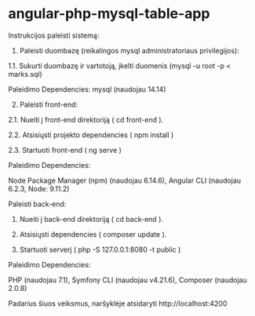 # angular-php-mysql-table-app

Instrukcijos paleisti sistemą:

1. Paleisti duombazę (reikalingos mysql administratoriaus privilegijos):

1.1. Sukurti duombazę ir vartotoją, įkelti duomenis (mysql -u root -p < marks.sql)

Paleidimo Dependencies:
mysql (naudojau 14.14)

2. Paleisti front-end:

2.1. Nueiti į front-end direktoriją ( cd front-end ).

2.2. Atsisiųsti projekto dependencies ( npm install )

2.3. Startuoti front-end ( ng serve )

Paleidimo Dependencies:

Node Package Manager (npm) (naudojau 6.14.6),
Angular CLI (naudojau 6.2.3, Node: 9.11.2)

﻿Paleisti back-end:

1. Nueiti į back-end direktoriją ( cd back-end ).

2. Atsisiųsti dependencies ( composer update ).

3. Startuoti serverį ( php -S 127.0.0.1:8080 -t public )

Paleidimo Dependencies:

PHP (naudojau 7.1),
Symfony CLI (naudojau v4.21.6),
Composer (naudojau 2.0.8)


Padarius šiuos veiksmus, naršyklėje atsidaryti http://localhost:4200
